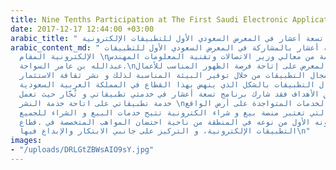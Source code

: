 ```yaml
---
title: Nine Tenths Participation at The First Saudi Electronic Applications Exhibition
date: 2017-12-17 12:44:00 +03:00
arabic_title: " مشاركة تسعة أعشار في المعرض السعودي الأول للتطبيقات الإلكترونية "
arabic_content_md: " قام فريق عمل تسعة أعشار بالمشاركة في المعرض السعودي الأول للتطبيقات
  الإلكترونية المقام \nتحت رعاية كريمة من معالي وزير الاتصالات وتقنية المعلومات المهندس/
  عبدالله بن عامر السواحة.\nحيث يهدف المعرض على إتاحة فرصة الظهور المناسب للأعمال
  الإبداعية في مجال التطبيقات من خلال توفير البيئة المناسبة لذلك و نشر ثقافة الاستثمار
  في مجال التطبيقات بالشكل الذي ينهض بهذا القطاع في المملكة العربية السعودية.\n\nو
  نظرًا لتوافق الأهداف فقد شارك برنامج تسعة أعشار في خدمتي تطبيقاتي و تُجّار حيث تعمل
  خدمة تطبيقاتي على اتاحة خدمة النشر \nللتطبيقات و الخدمات المتواجدة على أرض الواقع
  و خدمة تُجّار التي تعتبر منصة بيع و شراء الكترونية تتيح خدمات البيع و الشراء للجميع.\n\nتميز
  المعرض بكونه الأول من نوعه في المنطقة من ناحية احتضان المواهب المتخصصة في .قطاع
  التطبيقات الإلكترونية، و التركيز على جانبي الابتكار والإبداع فيها\n"
images:
- "/uploads/DRLGtZBWsAIO9sY.jpg"
---
```


 